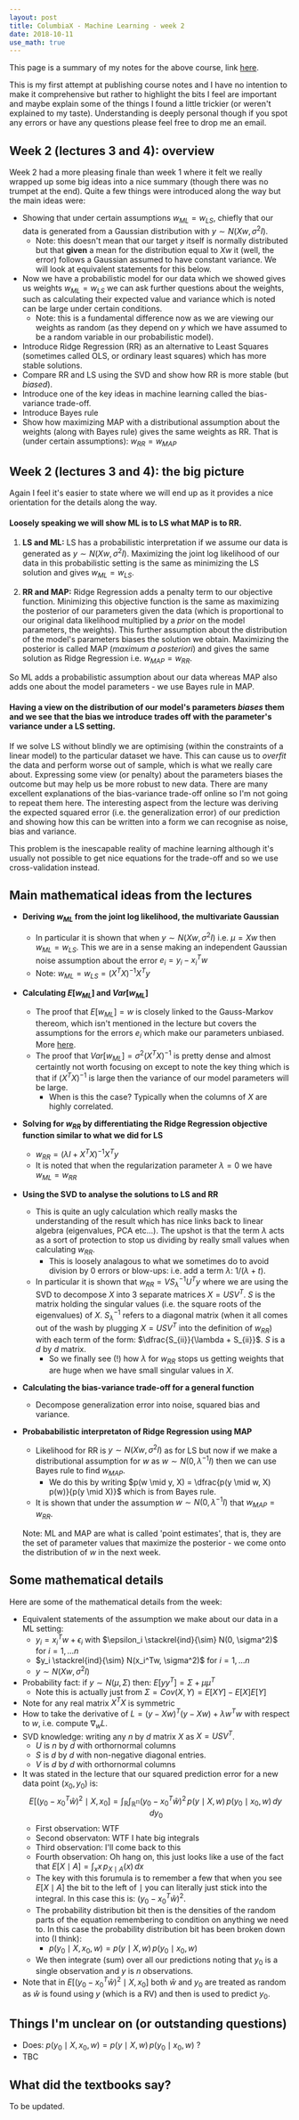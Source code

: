 ```yaml
---
layout: post
title: ColumbiaX - Machine Learning - week 2
date: 2018-10-11
use_math: true
---
```


This page is a summary of my notes for the above course, link [here](https://www.edx.org/course/machine-learning-columbiax-csmm-102x-4).

This is my first attempt at publishing course notes and I have no intention to make it comprehensive but rather to highlight the bits I feel are important and maybe explain some of the things I found a little trickier (or weren't explained to my taste). Understanding is deeply personal though if you spot any errors or have any questions please feel free to drop me an email.

## Week 2 (lectures 3 and 4): overview

Week 2 had a more pleasing finale than week 1 where it felt we really wrapped up some big ideas into a nice summary (though there was no trumpet at the end). Quite a few things were introduced along the way but the main ideas were:

* Showing that under certain assumptions $w_{ML} = w_{LS}$, chiefly that our data is generated from a Gaussian distribution with $y \sim N(Xw, \sigma^2 I)$.
  * Note: this doesn't mean that our target $y$ itself is normally distributed but that **given** a mean for the distribution equal to $Xw$ it (well, the error) follows a Gaussian assumed to have constant variance. We will look at equivalent statements for this below.
* Now we have a probabilistic model for our data which we showed gives us  weights $w_{ML} = w_{LS}$ we can ask further questions about the weights, such as calculating their expected value and variance which is noted can be large under certain conditions.
  * Note: this is a fundamental difference now as we are viewing our weights as random (as they depend on $y$ which we have assumed to be a random variable in our probabilistic model).
* Introduce Ridge Regression (RR) as an alternative to Least Squares (sometimes called OLS, or ordinary least squares) which has more stable solutions.
* Compare RR and LS using the SVD and show how RR is more stable (but *biased*).
* Introduce one of the key ideas in machine learning called the bias-variance trade-off.
* Introduce Bayes rule
* Show how maximizing MAP with a distributional assumption about the weights (along with Bayes rule) gives the same weights as RR. That is (under certain assumptions): $w_{RR} = w_{MAP}$

## Week 2 (lectures 3 and 4): the big picture

Again I feel it's easier to state where we will end up as it provides a nice orientation for the details along the way.

#### Loosely speaking we will show ML is to LS what MAP is to RR.

1. **LS and ML:** LS has a probabilistic interpretation if we assume our data is generated as $y \sim N(Xw, \sigma^2 I).$ Maximizing the joint log likelihood of our data in this probabilistic setting is the same as minimizing the LS solution and gives $w_{ML} = w_{LS}$.

2. **RR and MAP:** Ridge Regression adds a penalty term to our objective function. Minimizing this objective function is the same as maximizing the posterior of our parameters given the data (which is proportional to our original data likelihood multiplied by a *prior* on the model parameters, the weights). This further assumption about the distribution of the model's parameters biases the solution we obtain. Maximizing the posterior is called MAP (*maximum a posteriori*) and gives the same solution as Ridge Regression i.e. $w_{MAP} = w_{RR}$.

So ML adds a probabilistic assumption about our data whereas MAP also adds one about the model parameters - we use Bayes rule in MAP.

#### Having a view on the distribution of our model's parameters *biases* them and we see that the bias we introduce trades off with the parameter's variance under a LS setting.

If we solve LS without blindly we are optimising (within the constraints of a linear model) to the particular dataset we have. This can cause us to *overfit* the data and perform worse out of sample, which is what we really care about. Expressing some view (or penalty) about the parameters biases the outcome but may help us be more robust to new data. There are many excellent explanations of the bias-variance trade-off online so I'm not going to repeat them here. The interesting aspect from the lecture was deriving the expected squared error (i.e. the generalization error) of our prediction and showing how this can be written into a form we can recognise as noise, bias and variance.

This problem is the inescapable reality of machine learning although it's usually not possible to get nice equations for the trade-off and so we use cross-validation instead.

## Main mathematical ideas from the lectures

* **Deriving $w_{ML}$ from the joint log likelihood, the multivariate Gaussian**
  * In particular it is shown that when $y \sim N(Xw, \sigma^2 I)$ i.e. $\mu = Xw$ then $w_{ML} = w_{LS}.$ This we are in a sense making an independent Gaussian noise assumption about the error $e_i = y_i - x_i^Tw$
  * Note: $w_{ML} = w_{LS} = (X^TX)^{-1}X^Ty$
* **Calculating $E[w_{ML}]$ and $Var[w_{ML}]$**
  * The proof that $E[w_{ML}] = w$ is closely linked to the Gauss-Markov thereom, which isn't mentioned in the lecture but covers the assumptions for the errors $e_i$ which make our parameters unbiased. More [here](https://en.wikipedia.org/wiki/Gauss%E2%80%93Markov_theorem#Statement).
  * The proof that $Var[w_{ML}] = \sigma^2(X^TX)^{-1}$ is pretty dense and almost certaintly not worth focusing on except to note the key thing which is that if $(X^TX)^{-1}$ is large then the variance of our model parameters will be large.
    * When is this the case? Typically when the columns of $X$ are highly correlated.
* **Solving for $w_{RR}$ by differentiating the Ridge Regression objective function similar to what we did for LS**
  * $w_{RR} = (\lambda I + X^TX)^{-1}X^Ty$
  * It is noted that when the regularization parameter $\lambda = 0$ we have $w_{ML} = w_{RR}$
* **Using the SVD to analyse the solutions to LS and RR**
  * This is quite an ugly calculation which really masks the understanding of the result which has nice links back to linear algebra (eigenvalues, PCA etc...). The upshot is that the term $\lambda$ acts as a sort of protection to stop us dividing by really small values when calculating $w_{RR}.$    
    * This is loosely analagous to what we sometimes do to avoid division by 0 errors or blow-ups: i.e. add a term $\lambda$: $1/(\lambda + t)$.
  * In particular it is shown that $w_{RR} = VS_{\lambda}^{-1}U^Ty$ where we are using the SVD to decompose $X$ into 3 separate matrices $X = USV^T$. $S$ is the matrix holding the singular values (i.e. the square roots of the eigenvalues) of $X$. $S_{\lambda}^{-1}$ refers to a diagonal matrix (when it all comes out of the wash by plugging $X = USV^T$ into the definition of $w_{RR}$) with each term of the form: $\dfrac{S_{ii}}{\lambda + S_{ii}}$. $S$ is a $d$ by $d$ matrix.
    * So we finally see (!) how $\lambda$ for $w_{RR}$ stops us getting weights that are huge when we have small singular values in $X$.
* **Calculating the bias-variance trade-off for a general function**
  * Decompose generalization error into noise, squared bias and variance.
* **Probababilistic interpretaton of Ridge Regression using MAP**
  * Likelihood for RR is $y \sim N(Xw, \sigma^2 I)$ as for LS but now if we make a distributional assumption for $w$ as $w \sim N(0, \lambda^{-1}I)$ then we can use Bayes rule to find $w_{MAP}$.
    * We do this by writing $p(w \mid y, X) = \dfrac{p(y \mid w, X) p(w)}{p(y \mid X)}$ which is from Bayes rule.
  * It is shown that under the assumption $w \sim N(0, \lambda^{-1}I)$ that $w_{MAP} = w_{RR}$.

  Note: ML and MAP are what is called 'point estimates', that is, they are the set of parameter values that maximize the posterior - we come onto the distribution of $w$ in the next week.

## Some mathematical details

Here are some of the mathematical details from the week:

* Equivalent statements of the assumption we make about our data in a ML setting:
  * $y_i = x_i^Tw + \epsilon_i$ with $\epsilon_i \stackrel{ind}{\sim} N(0, \sigma^2)$ for $i=1,...n$
  * $y_i \stackrel{ind}{\sim} N(x_i^Tw, \sigma^2)$ for $i=1,...n$
  * $y \sim N(Xw, \sigma^2 I)$
* Probability fact: if $y \sim N(\mu, \Sigma)$ then: $E[yy^T] = \Sigma + \mu\mu^T$
  * Note this is actually just from $\Sigma = Cov(X,Y) = E[XY] - E[X]E[Y]$
* Note for any real matrix $X^TX$ is symmetric
* How to take the derivative of $L = (y-Xw)^T(y-Xw) + \lambda w^T w$ with respect to $w$, i.e. compute $\nabla_w L$.
* SVD knowledge: writing any $n$ by $d$ matrix $X$ as $X = USV^T$.
  * $U$ is $n$ by $d$ with orthornormal columns
  * $S$ is $d$ by $d$ with non-negative diagonal entries.
  * $V$ is $d$ by $d$ with orthornormal columns
* It was stated in the lecture that our squared prediction error for a new data point $(x_0, y_0)$ is: $$E[(y_0 - x_0^T\hat{w})^2 \mid X, x_0] = \int_{\mathbb{R}}^{} \int_{\mathbb{R^n}}^{} (y_0 - x_0^T\hat{w})^2 \, p(y \mid X, w) \, p(y_0\mid x_0, w) \, dy \, dy_0$$
  * First observation: WTF
  * Second observaton: WTF I hate big integrals
  * Third observation: I'll come back to this
  * Fourth observation: Oh hang on, this just looks like a use of the fact that $E[X \mid A] = \int_{x} x \, p_{X \mid A}(x) \, dx$
  * The key with this forumula is to remember a few that when you see $E[X \mid A]$ the bit to the left of $\mid$ you can literally just stick into the integral. In this case this is: $(y_0 - x_0^T\hat{w})^2$.
  * The probability distribution bit then is the densities of the random parts of the equation remembering to condition on anything we need to. In this case the probability distribution  bit has been broken down into (I think):
    * $p(y_0 \mid X, x_0, w) = p(y \mid X, w) \, p(y_0\mid x_0, w)$
  * We then integrate (sum) over all our predictions noting that $y_0$ is a single observation and $y$ is $n$ observations.
* Note that in $E[(y_0 - x_0^T\hat{w})^2 \mid X, x_0]$ both $\hat{w}$ and $y_0$ are treated as random as $\hat{w}$ is found using $y$ (which is a RV) and then is used to predict $y_0$.

## Things I'm unclear on (or outstanding questions)

* Does: $p(y_0 \mid X, x_0, w) = p(y \mid X, w) \, p(y_0\mid x_0, w)$ ?
* TBC

## What did the textbooks say?

To be updated.
